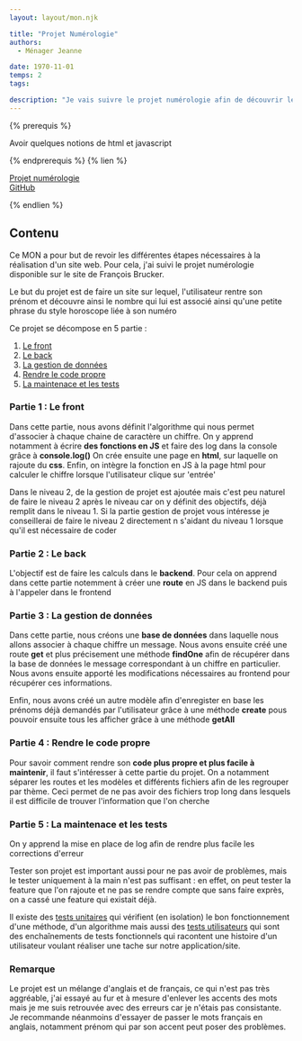 ```yaml
---
layout: layout/mon.njk

title: "Projet Numérologie"
authors:
  - Ménager Jeanne

date: 1970-11-01
temps: 2
tags:

description: "Je vais suivre le projet numérologie afin de découvrir les bases du développement de serveur web"
---
```


{% prerequis %}

Avoir quelques notions de html et javascript

{% endprerequis %}
{% lien %}

[Projet numérologie](https://francoisbrucker.github.io/cours_informatique/cours/web/projet-numérologie/) \
[GitHub](https://github.com/jeanne-mngr/MON_2.1)

{% endlien %}

## Contenu

Ce MON a pour but de revoir les différentes étapes nécessaires à la réalisation d'un site web.
Pour cela, j'ai suivi le projet numérologie disponible sur le site de François Brucker.

Le but du projet est de faire un site sur lequel, l'utilisateur rentre son prénom et découvre ainsi le nombre qui lui est associé ainsi qu'une petite phrase du style horoscope liée à son numéro

Ce projet se décompose en 5 partie :
1. [Le front](https://francoisbrucker.github.io/cours_informatique/cours/web/projet-numérologie/partie-1-front/)
2. [Le back](https://francoisbrucker.github.io/cours_informatique/cours/web/projet-numérologie/partie-2-serveur/)
3. [La gestion de données](https://francoisbrucker.github.io/cours_informatique/cours/web/projet-numérologie/partie-3-données/)
4. [Rendre le code propre](https://francoisbrucker.github.io/cours_informatique/cours/web/projet-numérologie/partie-4-jardinage/)
5. [La maintenace et les tests](https://francoisbrucker.github.io/cours_informatique/cours/web/projet-numérologie/partie-5-maintenance/)

### Partie 1 : Le front
  Dans cette partie, nous avons définit l'algorithme qui nous permet d'associer à chaque chaine de caractère un chiffre.
  On y apprend notamment à écrire **des fonctions en JS** et faire des log dans la console grâce à **console.log()**
  On crée ensuite une page en **html**, sur laquelle on rajoute du **css**.
  Enfin, on intègre la fonction en JS à la page html pour calculer le chiffre lorsque l'utilisateur clique sur 'entrée'

  Dans le niveau 2, de la gestion de projet est ajoutée mais c'est peu naturel de faire le niveau 2 après le niveau car on y définit des objectifs, déjà remplit dans le niveau 1. Si la partie gestion de projet vous intéresse je conseillerai de faire le niveau 2 directement n s'aidant du niveau 1 lorsque qu'il est nécessaire de coder

### Partie 2 : Le back

  L'objectif est de faire les calculs dans le **backend**. Pour cela on apprend dans cette partie notemment à créer une **route** en JS dans le backend puis à l'appeler dans le frontend

### Partie 3 : La gestion de données

  Dans cette partie, nous créons une **base de données** dans laquelle nous allons associer à chaque chiffre un message.
  Nous avons ensuite créé une route **get** et plus précisement une méthode **findOne** afin de récupérer dans la base de données le message correspondant à un chiffre en particulier.
  Nous avons ensuite apporté les modifications nécessaires au frontend pour récupérer ces informations.

  Enfin, nous avons créé un autre modèle afin d'enregister en base les prénoms déjà demandés par l'utilisateur grâce à une méthode **create** pous pouvoir ensuite tous les afficher grâce à une méthode **getAll**

### Partie 4 : Rendre le code propre

  Pour savoir comment rendre son **code plus propre et plus facile à maintenir**, il faut s'intéresser à cette partie du projet.
  On a notamment séparer les routes et les modèles et différents fichiers afin de les regrouper par thème.
  Ceci permet de ne pas avoir des fichiers trop long dans lesquels il est difficile de trouver l'information que l'on cherche

### Partie 5 : La maintenace et les tests

  On y apprend la mise en place de log afin de rendre plus facile les corrections d'erreur

  Tester son projet est important aussi pour ne pas avoir de problèmes, mais le tester uniquement à la main n'est pas suffisant : en effet, on peut tester la feature que l'on rajoute et ne pas se rendre compte que sans faire exprès, on a cassé une feature qui existait déjà.

  Il existe des [tests unitaires](https://francoisbrucker.github.io/cours_informatique/cours/web/projet-numérologie/partie-5-maintenance/4-tests-unitaires/) qui vérifient (en isolation) le bon fonctionnement d'une méthode, d'un algorithme mais aussi des [tests utilisateurs](https://francoisbrucker.github.io/cours_informatique/cours/web/projet-numérologie/partie-5-maintenance/6-tests-utilisateurs/) qui sont des enchaînements de tests fonctionnels qui racontent une histoire d'un utilisateur voulant réaliser une tache sur notre application/site.

### Remarque

Le projet est un mélange d'anglais et de français, ce qui n'est pas très aggréable, j'ai essayé au fur et à mesure d'enlever les accents des mots mais je me suis retrouvée avec des erreurs car je n'étais pas consistante. Je recommande néanmoins d'essayer de passer le mots français en anglais, notamment prénom qui par son accent peut poser des problèmes.
